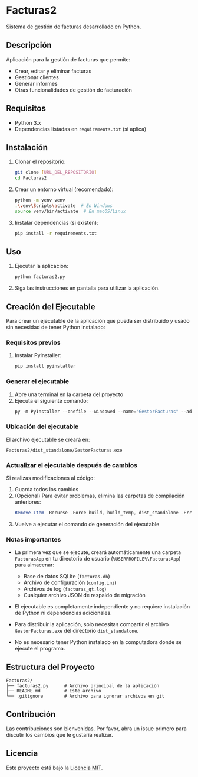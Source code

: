 # Facturas2

Sistema de gestión de facturas desarrollado en Python.

## Descripción

Aplicación para la gestión de facturas que permite:
- Crear, editar y eliminar facturas
- Gestionar clientes
- Generar informes
- Otras funcionalidades de gestión de facturación

## Requisitos

- Python 3.x
- Dependencias listadas en `requirements.txt` (si aplica)

## Instalación

1. Clonar el repositorio:
   ```bash
   git clone [URL_DEL_REPOSITORIO]
   cd Facturas2
   ```

2. Crear un entorno virtual (recomendado):
   ```bash
   python -m venv venv
   .\venv\Scripts\activate  # En Windows
   source venv/bin/activate  # En macOS/Linux
   ```

3. Instalar dependencias (si existen):
   ```bash
   pip install -r requirements.txt
   ```

## Uso

1. Ejecutar la aplicación:
   ```bash
   python facturas2.py
   ```

2. Siga las instrucciones en pantalla para utilizar la aplicación.

## Creación del Ejecutable

Para crear un ejecutable de la aplicación que pueda ser distribuido y usado sin necesidad de tener Python instalado:

### Requisitos previos

1. Instalar PyInstaller:
   ```bash
   pip install pyinstaller
   ```

### Generar el ejecutable

1. Abre una terminal en la carpeta del proyecto
2. Ejecuta el siguiente comando:
   ```powershell
   py -m PyInstaller --onefile --windowed --name="GestorFacturas" --add-data="database.py;." --add-data="config.ini;." --distpath="dist_standalone" --workpath="build_temp" facturas2.py
   ```

### Ubicación del ejecutable

El archivo ejecutable se creará en:
```
Facturas2/dist_standalone/GestorFacturas.exe
```

### Actualizar el ejecutable después de cambios

Si realizas modificaciones al código:

1. Guarda todos los cambios
2. (Opcional) Para evitar problemas, elimina las carpetas de compilación anteriores:
   ```powershell
   Remove-Item -Recurse -Force build, build_temp, dist_standalone -ErrorAction SilentlyContinue
   ```
3. Vuelve a ejecutar el comando de generación del ejecutable

### Notas importantes

- La primera vez que se ejecute, creará automáticamente una carpeta `FacturasApp` en tu directorio de usuario (`%USERPROFILE%\FacturasApp`) para almacenar:
  - Base de datos SQLite (`facturas.db`)
  - Archivo de configuración (`config.ini`)
  - Archivos de log (`facturas_qt.log`)
  - Cualquier archivo JSON de respaldo de migración

- El ejecutable es completamente independiente y no requiere instalación de Python ni dependencias adicionales.

- Para distribuir la aplicación, solo necesitas compartir el archivo `GestorFacturas.exe` del directorio `dist_standalone`.
- No es necesario tener Python instalado en la computadora donde se ejecute el programa.

## Estructura del Proyecto

```
Facturas2/
├── facturas2.py      # Archivo principal de la aplicación
├── README.md         # Este archivo
└── .gitignore        # Archivo para ignorar archivos en git
```

## Contribución

Las contribuciones son bienvenidas. Por favor, abra un issue primero para discutir los cambios que le gustaría realizar.

## Licencia

Este proyecto está bajo la [Licencia MIT](LICENSE).
